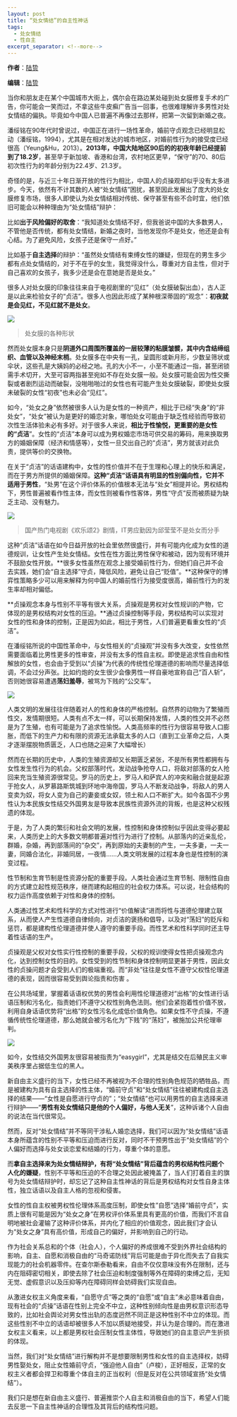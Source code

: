 ```yaml
---
layout: post
title: “处女情结”的自主性神话
tags:
  - 处女情结
  - 性自主
excerpt_separator: <!--more-->
---
```




**作者**：[陆贽](https://www.zhihu.com/people/ru-shi-shuo-59)

**编辑**：[陆贽](https://www.zhihu.com/people/ru-shi-shuo-59)



<!--more-->



当你和朋友走在某个中国城市大街上，偶尔会在路边某处碰到处女膜修复手术的广告，你可能会一笑而过，不拿这些牛皮癣广告当一回事，也很难理解许多男性对处女情结的偏执。毕竟如今中国人已普遍不再像过去那样，把第一次留到新婚之夜。

潘绥铭在90年代时曾说过，中国正在进行一场性革命，婚前守贞观念已经明显松动（潘绥铭，1994），尤其是在相对发达的城市地区，对婚前性行为的接受度已经很高（Yeung&Hu，2013）。**2013年，中国大陆地区90后的的初夜年龄已经提前到了18.2岁**，甚至早于新加坡、香港和台湾，农村地区更早，“保守”的70、80后初次性行为的年龄分别为22.4岁、21.3岁。

奇怪的是，与近三十年日渐开放的性行为相比，中国人的贞操观却似乎没有太多进步。今天，依然有不计其数的人被“处女情结”困扰，甚至因此发展出了庞大的处女膜修复市场，很多人即使认为处女情结相对传统、保守甚至有些不合时宜，他们依旧可能会以种种理由为“处女情结”辩护：

比如**出于风险偏好的取舍**：“我知道处女情结不好，但我爸说中国的大多数男人，不管他是否传统，都有处女情结，新婚之夜时，当他发现你不是处女，他还是会有心结。为了避免风险，女孩子还是保守一点好。”

比如基于**自主选择**的辩护：“虽然处女情结有束缚女性的嫌疑，但现在的男生多少都有点处女情结的，对于不在乎的女生，我觉得没什么，尊重对方自主性，但对于自己喜欢的女孩子，我多少还是会在意她是否是处女。”

很多人对处女膜的印象往往来自于电视剧里的“见红”（处女膜破裂出血），古人正是以此来检验女子的“贞洁”。很多人也因此形成了某种根深蒂固的“观念”：**初夜就是会见红，不见红就不是处女**。



![](../images/处女情结/62712b0117d2d929ac2b9a3ee6542c9a-sz_54650.jpg)

> 处女膜的各种形状



然而处女膜本身只是**阴道外口周围所覆盖的一层较薄的粘膜皱襞，其中内含结缔组织、血管以及神经末梢**。处女膜多在中央有一孔，呈圆形或新月形，少数呈筛状或伞状，这些孔是大姨妈的必经之地。孔的大小不一，小至不能通过一指，甚至闭锁需手术切开，大至可容两指甚至宛如不存在处女膜一般。处女膜可能会因为性交撕裂或者剧烈运动而破裂，没啪啪啪过的女性也有可能产生处女膜破裂，即使处女膜未破裂的女性“初夜”也未必会“见红”。

如今，“处女之身”依然被很多人认为是女性的一种资产，相比于已经“失身”的“非处女”，“处女”被认为是更好的婚恋对象，哪怕处女可能由于缺乏性经验而导致初次性生活体验未必有多好。对于很多人来说，**相比于性愉悦，更重要的是女性的“贞洁**”。女性的“贞洁”本身可以成为男权婚恋市场可供交易的筹码，用来换取男方的婚姻保障（经济和情感等），女性一旦交出自己的“贞洁”，男方就该对此负责，提供等价的交换物。

在关于“贞洁”的话语建构中，女性的性价值并不在于生理和心理上的快乐和满足，而在于男方所提供的婚姻保障。**这种“贞洁”话语具有明显的性别偏向性，它并不适用于男性**，“处男”在这个评价体系的价值根本无法与“处女”相提并论。男权结构下，男性普遍被看作性主体，而女性则被看作性客体，男性“守贞”反而被质疑为缺乏主动、没有魅力。

![](../images/处女情结/18e99a1bfd9a883b904b2d2b9b69c326-sz_25569.jpg)

> 国产热门电视剧《欢乐颂2》剧情，IT男应勤因为邱莹莹不是处女而分手



这种“贞洁”话语在如今日益开放的社会里依然很盛行，并有可能内化成为女性的道德规训，让女性产生处女情结。女性在性方面比男性保守和被动，因为现有环境并不鼓励女性开放。**很多女性虽然在观念上接受婚前性行为，但她们自己并不会去实践，她们会“自主选择”守贞，降低风险，避免让自己“贬值”。**这种保守的博弈性策略多少可以用来解释为何中国人的婚前性行为接受度很高，婚前性行为的发生率却相对偏低。

**贞操观念本身与性别不平等有很大关系，贞操观是男权对女性规训的产物，它体现的是男权结构对女性的压迫。**通过贞操控制等手段，男权结构可以实现对女性的性和身体的控制，正是因为如此，相比于男性，人们普遍更看重女性的“贞洁”。

在潘绥铭所说的中国性革命中，与女性相关的“贞操观”并没有多大改变，女性依然需要面临着比男性更多的性审查，并没有太多的性自主权。即使是追求性自由和性解放的女性，也会由于受到以“贞操”为代表的传统性伦理道德的影响而尽量选择低调，不会过分声张。比如约炮的女生很少会像男性一样自豪地宣称自己“百人斩”，否则她很容易遭遇**荡妇羞辱**，被骂为下贱的“公交车”。



![](../images/处女情结/89558088afaf34c5011982c0836f702b-sz_28756.jpg)



人类文明的发展往往伴随着对人的性和身体的严格控制。自然界的动物为了繁殖而性交，发情期很短。人类有点不太一样，可以长期保持发情，人类的性交并不必然是为了生殖，也有可能是为了追求性愉悦。人类高频率的性行为很容易导致人口膨胀，而低下的生产力和有限的资源无法承载太多的人口（直到工业革命之后，人类才逐渐摆脱物质匮乏，人口也随之迎来了大幅增长）

然而在长期的历史中，人类的生殖资源却又长期匮乏紧张，不是所有男性都拥有与女性发生性行为的机会。父权部落时代，发动战争抢夺人口，将敌对部落的女人抢回来充当生殖资源很常见。罗马的历史上，罗马人和萨宾人的冲突和融合就是起源于抢女人，从罗慕路斯筑城到环地中海帝国，罗马人不断发动战争，将敌人的男人变卖为奴，将女人变为自己的妻妾或女奴，领土和人口不断扩大。如今各国不少男性认为本民族女性结交外国男友是导致本民族性资源外流的背叛，也是这种父权残遗的体现。

于是，为了人类的繁衍和社会文明的发展，性控制和身体控制似乎因此变得必要起来，人类历史上的大多数文明都普遍对性行为进行了控制。从部落内的近亲乱伦，群婚，杂婚，再到部落间的“杂交”，再到原始的夫妻制的产生，一夫多妻，一夫一妻，同婚合法化，非婚同居，一夜情……人类文明发展的过程本身也是性控制的演变过程。

性节制和生育节制是性资源分配的重要手段。人类社会通过生育节制、限制性自由的方式建立起性规范秩序，继而建构起相应的社会权力体系。可以说，社会结构的权力运作高度依赖于对性和身体的控制。

人类通过性艺术和性科学的方式对性进行“价值解读”进而将性与道德伦理建立联系，从而使人产生性道德自律倾向，对贞洁的褒扬和倡导，以及对“荡妇”的贬斥和惩罚，都是建构性伦理道德并使人遵守的重要手段。而性艺术和性科学同时还主导着性话语的生产。

贞操观是父权对女性实行性控制的重要手段，父权的规训使得女性把贞操观念内化，达到控制女性的目的。女性受到的性节制和身体控制明显更甚于男性，因此女性的贞操问题才会受到人们的极端重视。而“非处”往往是女性不遵守父权性伦理道德的表现，因而很容易受到舆论指责和伤害 。

在公共场域里，掌握着话语权优势的男性会利用性伦理道德对“出格”的女性进行话语压制和污名化，指责她们不遵守父权性别角色法则。他们会紧抱着性价值不放，利用自身话语优势将“出格”的女性污名化成低价值角色。如果女性不守贞操，不遵循传统性伦理道德，那么她就会被污名化为“下贱”的“荡妇”，被施加公共伦理审判。



![](../images/处女情结/aa1a64feef7ffa78565774c6d6f667e8-sz_43063.jpg)



如今，女性结交外国男友很容易被指责为“easygirl”，尤其是结交在后殖民主义审美秩序里占据低生位的黑人。

新自由主义盛行的当下，女性已经不再被视为不合理的性别角色规范的牺牲品，而是被建构为具有自主选择的性主体，“婚前守贞”和“处女情结”往往被建构成自主选择的结果——“女性是自愿进行守贞的”；“处女情结”也可以用男性的自主选择来进行辩护——“**男性有处女情结只是他的个人偏好，与他人无关**”，这种诉诸个人自由的说法在当代很常见。

然而，反对“处女情结”并不等同干涉私人婚恋选择，我们可以因为“处女情结”话语本身所蕴含的性别不平等和压迫而进行反对，同时不干预男性出于“处女情结”的个人偏好而选择与处女谈恋爱和结婚的行为，尊重个体的意愿。

而**拿自主选择来为处女情结辩护，有将“处女情结”背后蕴含的男权结构性问题个人化的嫌疑**，性别不平等和压迫的不合理之处因此被掩盖了，当人们打着自主的旗号为处女情结辩护时，却忘记了这种自主性神话的背后是男权结构对女性自身主体性，独立话语以及自主人格的忽视和侵害。

女性的性自主权被男权性伦理体系高度压制，即使女性”自愿”选择“婚前守贞”，实质上很有可能是因为“处女之身”在男权评价体系里具有更高的价值，而我们不言自明地被社会灌输了这种评价体系，并内化了相应的价值观念，因此我们才会认为“处女之身”具有高价值，形成自己的偏好，并影响到自己的行动。

作为社会关系总和的个体（社会人），个人偏好的养成很难不受到外界社会结构的影响，自主、自愿和消极自由的“马奇诺防线”背后可能是由于异化而失去了自我实现能力的社会机器零件。在查尔斯泰勒看来，自由不仅仅意味没有外在限制，还与内在阻碍密切相关，即使去除了社会压迫和制度强制等外在障碍的束缚之后，无知无觉、虚假意识以及压抑等内在障碍同样会妨碍我们实现自由。

从激进女权主义角度来看，“自愿守贞”等之类的“自愿”或“自主”未必意味着自由，现有社会的“贞操”话语在性别上完全不中立，这种性别倾向性是由男权意识形态导致的，比如社会舆论对男女性出轨的态度迥然不同正是这种性别不中立的体现。而这些性别不中立的话语却被很多人不加以质疑地接受，并认为是合理的。而在激进女权主义看来，以上都是男权社会压制女性主体性，导致她们的自主意识产生折损的体现。

当然，我们对“处女情结”进行解构并不是想要限制男性和女性的自主选择权，妨碍男性娶处女，阻止女性婚前守贞，“强迫他人自由”（卢梭），正好相反，正常的女权主义者都会捍卫和尊重个体自主的正当权利（但是反对在公共领域宣扬“处女情结”）。

我们只是想在新自由主义盛行、普遍推崇个人自主和消极自由的当下，希望人们能去反思一下自主性神话的合理性及其背后的结构性问题。